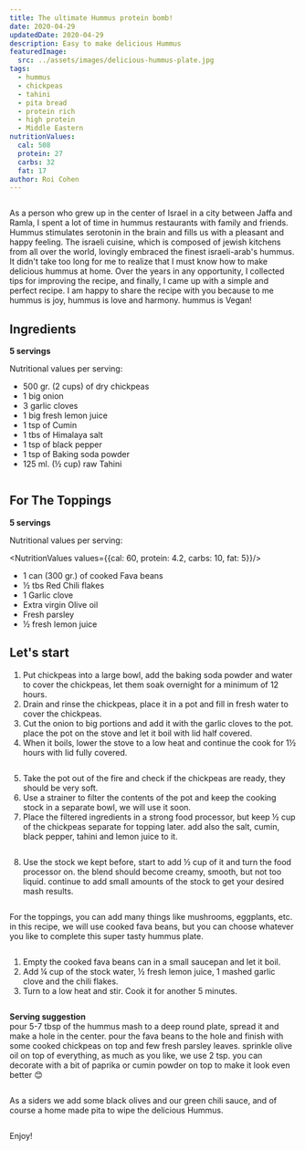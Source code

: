 ```yaml
---
title: The ultimate Hummus protein bomb!
date: 2020-04-29
updatedDate: 2020-04-29
description: Easy to make delicious Hummus
featuredImage:
  src: ../assets/images/delicious-hummus-plate.jpg
tags:
  - hummus
  - chickpeas
  - tahini
  - pita bread
  - protein rich
  - high protein
  - Middle Eastern
nutritionValues:
  cal: 508
  protein: 27
  carbs: 32
  fat: 17
author: Roi Cohen
---
```


<Image filename="delicious-hummus-plate"/>

As a person who grew up in the center of Israel in a city between Jaffa and Ramla, I spent a lot of time in hummus restaurants with family and friends. Hummus stimulates serotonin in the brain and fills us with a pleasant and happy feeling. The israeli cuisine, which is composed of jewish kitchens from all over the world, lovingly embraced the finest israeli-arab's hummus.
It didn't take too long for me to realize that I must know how to make delicious hummus at home.
Over the years in any opportunity, I collected tips for improving the recipe, and finally, I came up with a simple and perfect recipe.
I am happy to share the recipe with you because to me hummus is joy, hummus is love and harmony.
hummus is Vegan!

## Ingredients

**5 servings**

Nutritional values per serving:

<NutritionValues fileName="the-ultimate-hummus-protein-bomb"/>

- 500 gr. (2 cups) of dry chickpeas
- 1 big onion
- 3 garlic cloves
- 1 big fresh lemon juice
- 1 tsp of Cumin
- 1 tbs of Himalaya salt
- 1 tsp of black pepper
- 1 tsp of Baking soda powder
- 125 ml. (½ cup) raw Tahini

<Image filename="lemon-chickpeas-tahini"/>

## For The Toppings

**5 servings**

Nutritional values per serving:

<NutritionValues values={{cal: 60, protein: 4.2, carbs: 10, fat: 5}}/>

- 1 can (300 gr.) of cooked Fava beans
- ½ tbs Red Chili flakes
- 1 Garlic clove
- Extra virgin Olive oil
- Fresh parsley
- ½ fresh lemon juice

## Let's start 

1. Put chickpeas into a large bowl, add the baking soda powder and water to cover the chickpeas, let them soak overnight for a minimum of 12 hours.
2. Drain and rinse the chickpeas, place it in a pot and fill in fresh water to cover the chickpeas. 
3. Cut the onion to big portions and add it with the garlic cloves to the pot. place the pot on the stove and let it boil with lid half covered.
4. When it boils, lower the stove to a low heat and continue the cook for 1½ hours with lid fully covered.

<Image filename="cooking-chickpeas"/>

5. Take the pot out of the fire and check if the chickpeas are ready, they should be very soft.
6. Use a strainer to filter the contents of the pot and keep the cooking stock in a separate bowl, we will use it soon. 
7. Place the filtered ingredients in a strong food processor, but keep ½ cup of the chickpeas separate for topping later. add also the salt, cumin, black pepper, tahini and lemon juice to it. 

<Image filename="chickpeas-in-food-processor"/>
 
8. Use the stock we kept before, start to add ½ cup of it and turn the food processor on. the blend should become creamy, smooth, but not too liquid. continue to add small amounts of the stock to get your desired mash results.

<Image filename="mashed-hummus"/>

For the toppings, you can add many things like mushrooms, eggplants, etc. in this recipe, we will use cooked fava beans, but you can choose whatever you like to complete this super tasty hummus plate.

<Image filename="cooking-fava-beans"/>

1. Empty the cooked fava beans can in a small saucepan and let it boil. 
2. Add ¼ cup of the stock water, ½ fresh lemon juice, 1 mashed garlic clove and the chili flakes. 
3. Turn to a low heat and stir. Cook it for another 5 minutes.

<Image filename="mashed-fava-beans"/>

**Serving suggestion**<br/>
pour 5-7 tbsp of the hummus mash to a deep round plate, spread it and make a hole in the center. pour the fava beans to the hole and finish with some cooked chickpeas on top and few fresh parsley leaves. sprinkle olive oil on top of everything, as much as you like, we use 2 tsp.
you can decorate with a bit of paprika or cumin powder on top to make it look even better 😊

<Image filename="delicious-hummus-plate" />

As a siders we add some black olives and our <Link to="/recipes/green-chili-sauce">green chili sauce</Link>, and of course a <Link to="/recipes/home-made-pita">home made pita</Link> to wipe the delicious Hummus.

<Image filename="pita-bread-olives-green-chili-paste" />

Enjoy!
